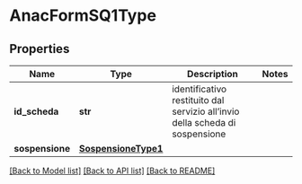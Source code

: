 # AnacFormSQ1Type

## Properties
Name | Type | Description | Notes
------------ | ------------- | ------------- | -------------
**id_scheda** | **str** | identificativo restituito dal servizio all’invio della scheda di sospensione | 
**sospensione** | [**SospensioneType1**](SospensioneType1.md) |  | 

[[Back to Model list]](../README.md#documentation-for-models) [[Back to API list]](../README.md#documentation-for-api-endpoints) [[Back to README]](../README.md)

